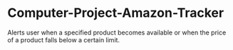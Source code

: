 # Computer-Project-Amazon-Tracker
Alerts user when a specified product becomes available or when the price of a product falls below a certain limit.
